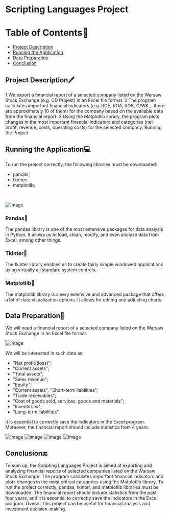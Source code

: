 # Scripting Languages Project

# Table of Contents📓
* [Project Description](#project-description)
* [Running the Application](#running-the-application)
* [Data Preparation](#data-preparation)
* [Conclusion](#conclusion)

## Project Description🖊
1.We export a financial report of a selected company listed on the Warsaw Stock Exchange (e.g. CD Projekt) in an Excel file format.
2.The program calculates important financial indicators (e.g. ROE, ROA, ROS, C/WK... there are approximately 10 of them) for the company based on the available data from the financial report.
3.Using the Matplotlib library, the program plots changes in the most important financial indicators and categories (net profit, revenue, costs, operating costs) for the selected company.
Running the Project

## Running the Application💻
To run the project correctly, the following libraries must be downloaded:
* pandas;
* tkinter;
* matplotlib;
<br>

![image](https://user-images.githubusercontent.com/101069553/165181187-8a499dca-9046-4e4e-ad44-721b679c78ca.png)

### Pandas📕
The pandas library is one of the most extensive packages for data analysis in Python. It allows us to load, clean, modify, and even analyze data from Excel, among other things.

### Tkinter📗
The tkinter library enables us to create fairly simple windowed applications using virtually all standard system controls.

### Matplotlib📘
The matplotlib library is a very extensive and advanced package that offers a lot of data visualization options. It allows for editing and adjusting charts.

## Data Preparation🔢
We will need a financial report of a selected company listed on the Warsaw Stock Exchange in an Excel file format.
<br>

![image](https://user-images.githubusercontent.com/101069553/165182752-eac36a38-5a35-455e-ba56-83cbcf7f4d4f.png)

We will be interested in such data as:
* "Net profit/(loss)";
* "Current assets";
* "Total assets";
* "Sales revenue";
* "Equity";
* "Current assets", "Short-term liabilities";
* "Trade receivables";
* "Cost of goods sold, services, goods and materials";
* "Inventories";
* "Long-term liabilities".

It is essential to correctly save the indicators in the Excel program. Moreover, the financial report should include statistics from 4 years.
<br>

![image](https://user-images.githubusercontent.com/101069553/165183082-f7b42e11-829b-48eb-9417-bcdcc287d484.png)
![image](https://user-images.githubusercontent.com/101069553/165183131-03b800c9-127c-415c-ad25-28cbb85273e3.png)
![image](https://user-images.githubusercontent.com/101069553/165183247-5569faba-259d-4abb-8cb7-90611256375a.png)
![image](https://user-images.githubusercontent.com/101069553/165183278-3648d21f-1fbc-4fc6-95e1-7eebc1b9b3a0.png)
 
## Conclusion🔚
To sum up, the Scripting Languages Project is aimed at exporting and analyzing financial reports of selected companies listed on the Warsaw Stock Exchange. The program calculates important financial indicators and plots changes in the most critical categories using the Matplotlib library. To run the project correctly, pandas, tkinter, and matplotlib libraries must be downloaded. The financial report should include statistics from the past four years, and it is essential to correctly save the indicators in the Excel program. Overall, this project can be useful for financial analysis and investment decision-making.


 





